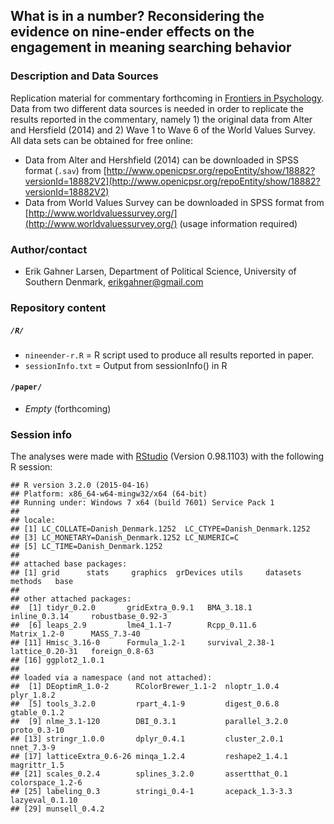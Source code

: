 What is in a number? Reconsidering the evidence on nine-ender effects on the engagement in meaning searching behavior
---

### Description and Data Sources
Replication material for commentary forthcoming in [Frontiers in Psychology](http://journal.frontiersin.org/journal/psychology). Data from two different data sources is needed in order to replicate the results reported in the commentary, namely 1) the original data from Alter and Hersfield (2014) and 2) Wave 1 to Wave 6 of the World Values Survey. All data sets can be obtained for free online:

- Data from Alter and Hershfield (2014) can be downloaded in SPSS format (`.sav`) from [http://www.openicpsr.org/repoEntity/show/18882?versionId=18882V2](http://www.openicpsr.org/repoEntity/show/18882?versionId=18882V2)
- Data from World Values Survey can be downloaded in SPSS format from [http://www.worldvaluessurvey.org/](http://www.worldvaluessurvey.org/) (usage information required)

### Author/contact

 - Erik Gahner Larsen, Department of Political Science, University of Southern Denmark, erikgahner@gmail.com

### Repository content

##### `/R/`

- `nineender-r.R` = R script used to produce all results reported in paper.
- `sessionInfo.txt` = Output from sessionInfo() in R

#### `/paper/` 

- _Empty_ (forthcoming)

### Session info

The analyses were made with [RStudio](http://www.rstudio.com/) (Version 0.98.1103) with the following R session:

```
## R version 3.2.0 (2015-04-16)
## Platform: x86_64-w64-mingw32/x64 (64-bit)
## Running under: Windows 7 x64 (build 7601) Service Pack 1
## 
## locale:
## [1] LC_COLLATE=Danish_Denmark.1252  LC_CTYPE=Danish_Denmark.1252   
## [3] LC_MONETARY=Danish_Denmark.1252 LC_NUMERIC=C                   
## [5] LC_TIME=Danish_Denmark.1252    
## 
## attached base packages:
## [1] grid      stats     graphics  grDevices utils     datasets  methods   base     
## 
## other attached packages:
##  [1] tidyr_0.2.0       gridExtra_0.9.1   BMA_3.18.1        inline_0.3.14     robustbase_0.92-3
##  [6] leaps_2.9         lme4_1.1-7        Rcpp_0.11.6       Matrix_1.2-0      MASS_7.3-40      
## [11] Hmisc_3.16-0      Formula_1.2-1     survival_2.38-1   lattice_0.20-31   foreign_0.8-63   
## [16] ggplot2_1.0.1    
## 
## loaded via a namespace (and not attached):
##  [1] DEoptimR_1.0-2      RColorBrewer_1.1-2  nloptr_1.0.4        plyr_1.8.2         
##  [5] tools_3.2.0         rpart_4.1-9         digest_0.6.8        gtable_0.1.2       
##  [9] nlme_3.1-120        DBI_0.3.1           parallel_3.2.0      proto_0.3-10       
## [13] stringr_1.0.0       dplyr_0.4.1         cluster_2.0.1       nnet_7.3-9         
## [17] latticeExtra_0.6-26 minqa_1.2.4         reshape2_1.4.1      magrittr_1.5       
## [21] scales_0.2.4        splines_3.2.0       assertthat_0.1      colorspace_1.2-6   
## [25] labeling_0.3        stringi_0.4-1       acepack_1.3-3.3     lazyeval_0.1.10    
## [29] munsell_0.4.2      
```
